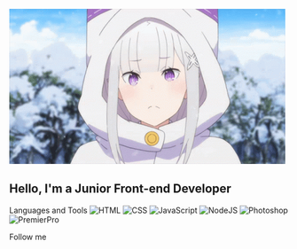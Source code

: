 [![Header](https://github.com/ItsZeroFour/ItsZeroFour/blob/main/assets/background.gif)](https://vk.com/nullbebra)

## Hello, I'm a Junior Front-end Developer

Languages and Tools
![HTML](https://img.shields.io/badge/-HTML-090909?style=for-the-badge&logo=html&logoColor=f16524)
![CSS](https://img.shields.io/badge/-CSS-090909?style=for-the-badge&logo=css&logoColor=2465f1)
![JavaScript](https://img.shields.io/badge/-JavaScript-090909?style=for-the-badge&logo=JavaScript&logoColor=E9D54D)
![NodeJS](https://img.shields.io/badge/-NodeJS-090909?style=for-the-badge&logo=nodejs&logoColor=8cc600)
![Photoshop](https://img.shields.io/badge/-Photoshop-090909?style=for-the-badge&logo=photoshop&logoColor=001833)
![PremierPro](https://img.shields.io/badge/-PremierPro-090909?style=for-the-badge&logo=premierpro&logoColor=00005b)

Follow me